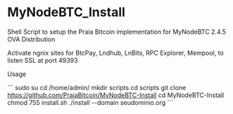 # MyNodeBTC_Install
Shell Script to setup the Praia Bitcoin implementation for MyNodeBTC 2.4.5 OVA Distribution

Activate ngnix sites for BtcPay, Lndhub, LnBits, RPC Explorer, Mempool,  to listen SSL at port 49393

Usage 

´´´
sudo su
cd /home/admin/
mkdir scripts 
cd scripts
git clone https://github.com/PraiaBitcoin/MyNodeBTC-Install
cd MyNodeBTC-Install
chmod 755 install.sh
./install --domain seudominio.org
´´´

